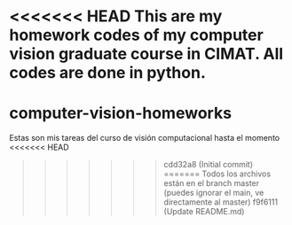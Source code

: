 <<<<<<< HEAD
This are my homework codes of my computer vision graduate course in CIMAT. 
All codes are done in python.
=======
# computer-vision-homeworks
Estas son mis tareas del curso de visión computacional hasta el momento
<<<<<<< HEAD
>>>>>>> cdd32a8 (Initial commit)
=======
Todos los archivos están en el branch master (puedes ignorar el main, ve directamente al master)
>>>>>>> f9f6111 (Update README.md)

